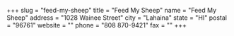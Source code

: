 +++
slug = "feed-my-sheep"
title = "Feed My Sheep"
name = "Feed My Sheep"
address = "1028 Wainee Street"
city = "Lahaina"
state = "HI"
postal = "96761"
website = ""
phone = "808 870-9421"
fax = ""
+++
